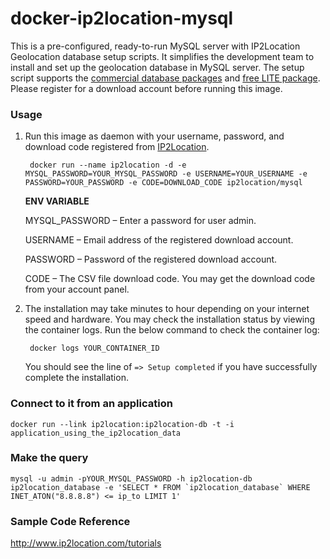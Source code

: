 docker-ip2location-mysql
========================

This is a pre-configured, ready-to-run MySQL server with IP2Location Geolocation database setup scripts. It simplifies the development team to install and set up the geolocation database in MySQL server. The setup script supports the [commercial database packages](http://www.ip2location.com) and [free LITE package](http://lite.ip2location.com). Please register for a download account before running this image.

### Usage

1. Run this image as daemon with your username, password, and download code registered from [IP2Location](http://www.ip2location.com).

        docker run --name ip2location -d -e MYSQL_PASSWORD=YOUR_MYSQL_PASSWORD -e USERNAME=YOUR_USERNAME -e PASSWORD=YOUR_PASSWORD -e CODE=DOWNLOAD_CODE ip2location/mysql

    **ENV VARIABLE**

    MYSQL_PASSWORD – Enter a password for user admin.

    USERNAME – Email address of the registered download account.

    PASSWORD – Password of the registered download account.

    CODE – The CSV file download code. You may get the download code from your account panel.

2. The installation may take minutes to hour depending on your internet speed and hardware. You may check the installation status by viewing the container logs. Run the below command to check the container log:

        docker logs YOUR_CONTAINER_ID
  
    You should see the line of `=> Setup completed` if you have successfully complete the installation.

### Connect to it from an application

    docker run --link ip2location:ip2location-db -t -i application_using_the_ip2location_data

### Make the query

    mysql -u admin -pYOUR_MYSQL_PASSWORD -h ip2location-db ip2location_database -e 'SELECT * FROM `ip2location_database` WHERE INET_ATON("8.8.8.8") <= ip_to LIMIT 1'
    
### Sample Code Reference

http://www.ip2location.com/tutorials
